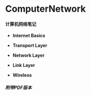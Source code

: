 # ComputerNetwork

#### 计算机网络笔记

*   **Internet Basics**

*   **Transport Layer**

*   **Network Layer**

*   **Link Layer**

*   **Wireless**



##### 附带PDF版本

